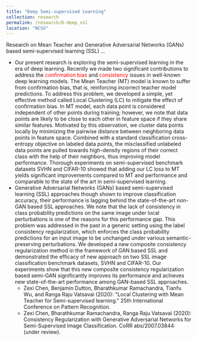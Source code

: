```yaml
---
title: "Deep Semi-supervised Learning"
collection: research
permalink: /research/6-deep_ssl
location: "NCSU"
---
```


Research on Mean Teacher and  Generative Adversarial Networks (GANs) based semi-supervised learning (SSL) ...

<ul>
  <li>Our present research is exploring the semi-supervised learning in the era of deep learning. Recently we made 
    two significant contributions to address the <span style="color:red">confirmation bias </span> and 
    <span style="color:red">consistency </span> issues in well-known deep learning models. 
    The Mean Teacher (MT) model is known to suffer from confirmation bias, that is, reinforcing incorrect teacher model predictions.  
    To address this problem, we developed a simple, yet effective method called Local Clustering (LC) to mitigate the effect of 
    confirmation bias. In MT model, each data point is considered independent of other points during training; however, we note 
    that data points are likely to be close to each other in feature space if they share similar features. Motivated by this 
    observation, we cluster data points locally by minimizing the pairwise distance between neighboring data points in feature space. 
    Combined with a standard classification cross-entropy objective on labeled data points, the misclassified unlabeled data points 
    are pulled towards high-density regions of their correct class with the help of their neighbors, thus improving model performance. 
    Thorough experiments on semi-supervised benchmark datasets SVHN and CIFAR-10 showed that adding our LC loss to MT yields significant 
    improvements compared to MT and performance and comparable to the state of the art in semi-supervised learning.
  </li>
    
  <li>
    Generative Adversarial Networks (GANs) based semi-supervised learning (SSL) approaches though shown to improve classification 
    accuracy, their performance is lagging behind the state-of-the-art non-GAN based SSL approaches. We note that the lack of 
    consistency in class probability predictions on the same image under local perturbations is one of the reasons for this 
    performance gap. This problem was addressed in the past in a generic setting using the label consistency regularization, 
    which enforces the class probability predictions for an input image to be unchanged under various semantic-preserving perturbations. 
    We developed a new composite consistency regularization method in the framework of GAN based SSL and demonstrated the efficacy of 
    new approach on two SSL image classification benchmark datasets, SVHN and CIFAR-10. Our experiments show that this new composite 
    consistency regularization based semi-GAN significantly improves its performance and achieves new state-of-the-art performance 
    among GAN-based SSL approaches.
  
   <ul>
      <li>Zexi Chen, Benjamin Dutton, Bharathkumar Ramachandra, Tianfu Wu, and Ranga Raju Vatsavai (2020): 
        "Local Clustering with Mean Teacher for Semi-supervised learning." 25th International Conference on Pattern Recognition. 
      </li>
      <li>Zexi Chen, Bharathkumar Ramachandra, Ranga Raju Vatsavai (2020): Consistency Regularization with Generative Adversarial 
        Networks for Semi-Supervised Image Classification. CoRR abs/2007.03844 (under review).
      </li>   
   </ul>
  </li>
</ul>
